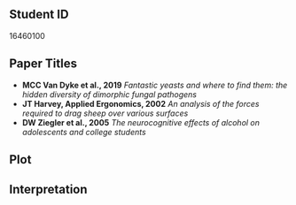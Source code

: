 ## Student ID
16460100

## Paper Titles

- **MCC Van Dyke et al., 2019**
  *Fantastic yeasts and where to find them: the hidden diversity of dimorphic fungal pathogens*
- **JT Harvey, Applied Ergonomics, 2002**
  *An analysis of the forces required to drag sheep over various surfaces*
- **DW Ziegler et al., 2005**
  *The neurocognitive effects of alcohol on adolescents and college students*

## Plot

## Interpretation
